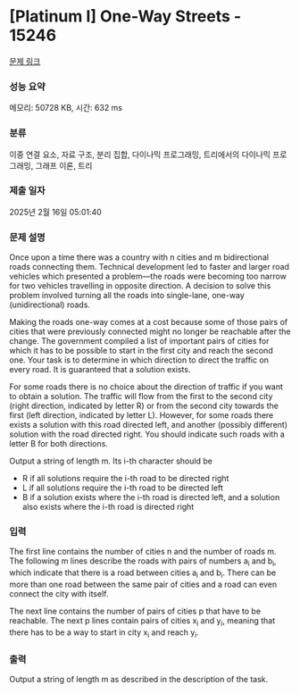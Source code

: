 # [Platinum I] One-Way Streets - 15246 

[문제 링크](https://www.acmicpc.net/problem/15246) 

### 성능 요약

메모리: 50728 KB, 시간: 632 ms

### 분류

이중 연결 요소, 자료 구조, 분리 집합, 다이나믹 프로그래밍, 트리에서의 다이나믹 프로그래밍, 그래프 이론, 트리

### 제출 일자

2025년 2월 16일 05:01:40

### 문제 설명

<p>Once upon a time there was a country with n cities and m bidirectional roads connecting them. Technical development led to faster and larger road vehicles which presented a problem—the roads were becoming too narrow for two vehicles travelling in opposite direction. A decision to solve this problem involved turning all the roads into single-lane, one-way (unidirectional) roads.</p>

<p>Making the roads one-way comes at a cost because some of those pairs of cities that were previously connected might no longer be reachable after the change. The government compiled a list of important pairs of cities for which it has to be possible to start in the first city and reach the second one. Your task is to determine in which direction to direct the traffic on every road. It is guaranteed that a solution exists.</p>

<p>For some roads there is no choice about the direction of traffic if you want to obtain a solution. The traffic will flow from the first to the second city (right direction, indicated by letter R) or from the second city towards the first (left direction, indicated by letter L). However, for some roads there exists a solution with this road directed left, and another (possibly different) solution with the road directed right. You should indicate such roads with a letter B for both directions.</p>

<p>Output a string of length m. Its i-th character should be</p>

<ul>
	<li>R if all solutions require the i-th road to be directed right</li>
	<li>L if all solutions require the i-th road to be directed left</li>
	<li>B if a solution exists where the i-th road is directed left, and a solution also exists where the i-th road is directed right</li>
</ul>

### 입력 

 <p>The first line contains the number of cities n and the number of roads m. The following m lines describe the roads with pairs of numbers a<sub>i</sub> and b<sub>i</sub>, which indicate that there is a road between cities a<sub>i</sub> and b<sub>i</sub>. There can be more than one road between the same pair of cities and a road can even connect the city with itself.</p>

<p>The next line contains the number of pairs of cities p that have to be reachable. The next p lines contain pairs of cities x<sub>i</sub> and y<sub>i</sub>, meaning that there has to be a way to start in city x<sub>i</sub> and reach y<sub>i</sub>.</p>

### 출력 

 <p>Output a string of length m as described in the description of the task.</p>

